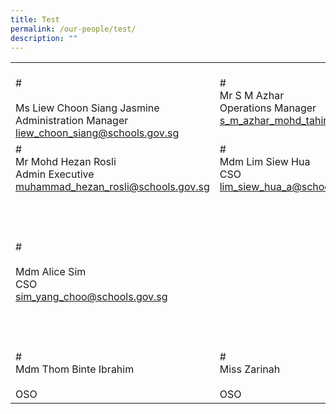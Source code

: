 ```yaml
---
title: Test
permalink: /our-people/test/
description: ""
---
```

|                                                                                                       |                                                                                |                                                                                       |
|-------------------------------------------------------------------------------------------------------|--------------------------------------------------------------------------------|---------------------------------------------------------------------------------------|
| <br>#<br><br>Ms Liew Choon Siang Jasmine<br>Administration Manager<br>liew_choon_siang@schools.gov.sg | #<br>Mr S M Azhar<br>Operations Manager<br>s_m_azhar_mohd_tahir@schools.gov.sg | #<br>Mr Ashfar Badarudeen<br>ICT Manager<br>ashfar_badarudeen@schools.gov.sg          |
| #<br>Mr Mohd Hezan Rosli<br>Admin Executive<br>muhammad_hezan_rosli@schools.gov.sg                    | #<br>Mdm Lim Siew Hua<br>CSO<br>lim_siew_hua_a@schools.gov.sg                  | #<br>Ms Josephine Cheong<br>CSO<br>cheong_lai_kheng@schools.gov.sg                    |
| <br>#<br><br>Mdm Alice Sim<br>CSO<br>sim_yang_choo@schools.gov.sg                                     | <br><br><br><br><br><br><br><br><br><br><br>                                   | <br>#<br><br>Mdm Siti Noor Azizah<br><br>OSO<br>siti_noor_azizah_rapie@schools.gov.sg |
|                               <br>#<br>Mdm Thom Binte Ibrahim<br><br>OSO                              |                        <br>#<br>Miss Zarinah<br><br>OSO                        |                             <br>#<br>Mr Lek Ah Piew<br>OSO                            |